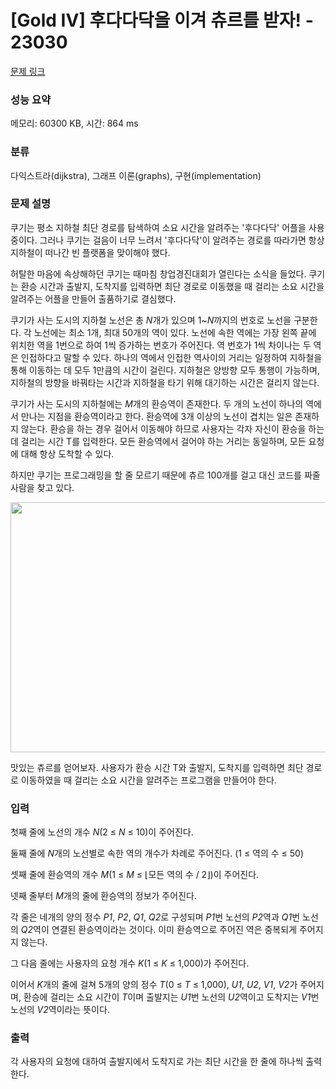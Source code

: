 # [Gold IV] 후다다닥을 이겨 츄르를 받자! - 23030 

[문제 링크](https://www.acmicpc.net/problem/23030) 

### 성능 요약

메모리: 60300 KB, 시간: 864 ms

### 분류

다익스트라(dijkstra), 그래프 이론(graphs), 구현(implementation)

### 문제 설명

<p>쿠기는 평소 지하철 최단 경로를 탐색하여 소요 시간을 알려주는 '후다다닥' 어플을 사용 중이다. 그러나 쿠기는 걸음이 너무 느려서 '후다다닥'이 알려주는 경로를 따라가면 항상 지하철이 떠나간 빈 플랫폼을 맞이해야 했다.</p>

<p>허탈한 마음에 속상해하던 쿠기는 때마침 창업경진대회가 열린다는 소식을 들었다. 쿠기는 환승 시간과 출발지, 도착지를 입력하면 최단 경로로 이동했을 때 걸리는 소요 시간을 알려주는 어플을 만들어 출품하기로 결심했다.</p>

<p>쿠기가 사는 도시의 지하철 노선은 총 <em>N</em>개가 있으며 1~<em>N</em>까지의 번호로 노선을 구분한다. 각 노선에는 최소 1개, 최대 50개의 역이 있다. 노선에 속한 역에는 가장 왼쪽 끝에 위치한 역을 1번으로 하여 1씩 증가하는 번호가 주어진다. 역 번호가 1씩 차이나는 두 역은 인접하다고 말할 수 있다. 하나의 역에서 인접한 역사이의 거리는 일정하여 지하철을 통해 이동하는 데 모두 1만큼의 시간이 걸린다. 지하철은 양방향 모두 통행이 가능하며, 지하철의 방향을 바꿔타는 시간과 지하철을 타기 위해 대기하는 시간은 걸리지 않는다.</p>

<p>쿠기가 사는 도시의 지하철에는 <em>M</em>개의 환승역이 존재한다. 두 개의 노선이 하나의 역에서 만나는 지점을 환승역이라고 한다. 환승역에 3개 이상의 노선이 겹치는 일은 존재하지 않는다. 환승을 하는 경우 걸어서 이동해야 하므로 사용자는 각자 자신이 환승을 하는 데 걸리는 시간 T를 입력한다. 모든 환승역에서 걸어야 하는 거리는 동일하며, 모든 요청에 대해 항상 도착할 수 있다.</p>

<p>하지만 쿠기는 프로그래밍을 할 줄 모르기 때문에 츄르 100개를 걸고 대신 코드를 짜줄 사람을 찾고 있다.</p>

<p style="text-align: center;"><img alt="" src="" style="width: 600px; height: 400px;"></p>

<p>맛있는 츄르를 얻어보자. 사용자가 환승 시간 T와 출발지, 도착지를 입력하면 최단 경로로 이동하였을 때 걸리는 소요 시간을 알려주는 프로그램을 만들어야 한다.</p>

### 입력 

 <p>첫째 줄에 노선의 개수 <em>N</em>(2 ≤ <em>N</em> ≤ 10)이 주어진다.</p>

<p>둘째 줄에 <em>N</em>개의 노선별로 속한 역의 개수가 차례로 주어진다. (1 ≤ 역의 수 ≤ 50)</p>

<p>셋째 줄에 환승역의 개수 <em>M</em>(1 ≤ <em>M</em> ≤ ⌊모든 역의 수 / 2⌋)이 주어진다.</p>

<p>넷째 줄부터 <em>M</em>개의 줄에 환승역의 정보가 주어진다.</p>

<p>각 줄은 네개의 양의 정수 <em>P1</em>, <em>P2</em>, <em>Q1</em>, <em>Q2</em>로 구성되며 <em>P1</em>번 노선의 <em>P2</em>역과 <em>Q1</em>번 노선의 <em>Q2</em>역이 연결된 환승역이라는 것이다. 이미 환승역으로 주어진 역은 중복되게 주어지지 않는다.</p>

<p>그 다음 줄에는 사용자의 요청 개수 <em>K</em>(1 ≤ <em>K</em> ≤ 1,000)가 주어진다.</p>

<p>이어서 <em>K</em>개의 줄에 걸쳐 5개의 양의 정수 <em>T</em>(0 ≤ <em>T</em> ≤ 1,000), <em>U1</em>, <em>U2</em>, <em>V1</em>, <em>V2</em>가 주어지며, 환승에 걸리는 소요 시간이 <em>T</em>이며 출발지는 <em>U1</em>번 노선의 <em>U2</em>역이고 도착지는 <em>V1</em>번 노선의 <em>V2</em>역이라는 뜻이다.</p>

### 출력 

 <p>각 사용자의 요청에 대하여 출발지에서 도착지로 가는 최단 시간을 한 줄에 하나씩 출력한다.</p>

